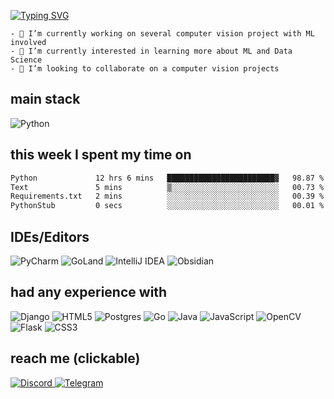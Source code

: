<a href="https://git.io/typing-svg"><img src="https://readme-typing-svg.herokuapp.com?font=Fira+Code&size=24&duration=2500&pause=1000&color=18C375&background=15151500&vCenter=true&multiline=true&random=false&width=435&height=100&lines=Rockntt;Computer+science+student" alt="Typing SVG" /></a>

```
- 🔭 I’m currently working on several computer vision project with ML involved
- 🌱 I’m currently interested in learning more about ML and Data Science
- 👯 I’m looking to collaborate on a computer vision projects
```

## main stack
![Python](https://img.shields.io/badge/python-3670A0?style=for-the-badge&logo=python&logoColor=ffdd54)


## this week I spent my time on
<!--START_SECTION:waka-->

```txt
Python             12 hrs 6 mins   ████████████████████████▓   98.87 %
Text               5 mins          ▒░░░░░░░░░░░░░░░░░░░░░░░░   00.73 %
Requirements.txt   2 mins          ░░░░░░░░░░░░░░░░░░░░░░░░░   00.39 %
PythonStub         0 secs          ░░░░░░░░░░░░░░░░░░░░░░░░░   00.01 %
```

<!--END_SECTION:waka-->


## IDEs/Editors
![PyCharm](https://img.shields.io/badge/pycharm-143?style=for-the-badge&logo=pycharm&logoColor=black&color=black&labelColor=green)
![GoLand](https://img.shields.io/badge/GoLand-0f0f0f?&style=for-the-badge&logo=goland&logoColor=white)
![IntelliJ IDEA](https://img.shields.io/badge/IntelliJIDEA-000000.svg?style=for-the-badge&logo=intellij-idea&logoColor=white)
![Obsidian](https://img.shields.io/badge/Obsidian-%23483699.svg?style=for-the-badge&logo=obsidian&logoColor=white)

## had any experience with
![Django](https://img.shields.io/badge/django-%23092E20.svg?style=for-the-badge&logo=django&logoColor=white)
![HTML5](https://img.shields.io/badge/html5-%23E34F26.svg?style=for-the-badge&logo=html5&logoColor=white)
![Postgres](https://img.shields.io/badge/postgres-%23316192.svg?style=for-the-badge&logo=postgresql&logoColor=white)
![Go](https://img.shields.io/badge/go-%2300ADD8.svg?style=for-the-badge&logo=go&logoColor=white)
![Java](https://img.shields.io/badge/java-%23ED8B00.svg?style=for-the-badge&logo=openjdk&logoColor=white)
![JavaScript](https://img.shields.io/badge/javascript-%23323330.svg?style=for-the-badge&logo=javascript&logoColor=%23F7DF1E)
![OpenCV](https://img.shields.io/badge/opencv-%23white.svg?style=for-the-badge&logo=opencv&logoColor=white)
![Flask](https://img.shields.io/badge/flask-%23000.svg?style=for-the-badge&logo=flask&logoColor=white)
![CSS3](https://img.shields.io/badge/css3-%231572B6.svg?style=for-the-badge&logo=css3&logoColor=white)



## reach me (clickable)
<a href="https://discordapp.com/users/1184134942326804595" target="_blank">
  <img src="https://img.shields.io/badge/Discord-%235865F2.svg?style=for-the-badge&logo=discord&logoColor=white" alt="Discord">
</a>
<a href="https://t.me/Rockntt" target="_blank">
  <img src="https://img.shields.io/badge/Telegram-2CA5E0?style=for-the-badge&logo=telegram&logoColor=white" alt="Telegram">
</a>





